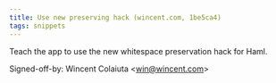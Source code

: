 ```yaml
---
title: Use new preserving hack (wincent.com, 1be5ca4)
tags: snippets
---
```


Teach the app to use the new whitespace preservation hack for Haml.

Signed-off-by: Wincent Colaiuta &lt;win@wincent.com&gt;
